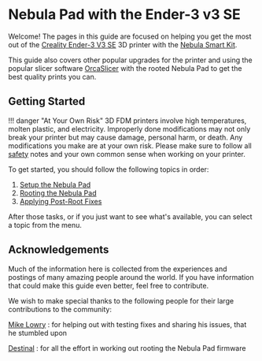 # Nebula Pad with the Ender-3 v3 SE

Welcome! The pages in this guide are focused on helping you get the most out of the
[Creality Ender-3 V3 SE](https://store.creality.com/products/ender-3-v3-se-3d-printer) 3D printer with the
[Nebula Smart Kit](https://www.creality.com/products/creality-nebula-smart-kit).

This guide also covers other popular upgrades for the printer and using the popular slicer software
[OrcaSlicer](https://github.com/SoftFever/OrcaSlicer/) with the rooted Nebula Pad to get the best quality prints you
can.

## Getting Started

!!! danger "At Your Own Risk"
    3D FDM printers involve high temperatures, molten plastic, and electricity. Improperly done modifications may not
    only break your printer but may cause damage, personal harm, or death. Any modifications you make are at your own
    risk. Please make sure to follow all [safety](safety.md) notes and your own common sense when working on your
    printer.

To get started, you should follow the following topics in order:

1. [Setup the Nebula Pad](setup-nebula-pad/index.md)
2. [Rooting the Nebula Pad](rooting/index.md)
3. [Applying Post-Root Fixes](rooting/fixes/index.md)

After those tasks, or if you just want to see what's available, you can select a topic from the menu.

## Acknowledgements

Much of the information here is collected from the experiences and postings of many amazing people around the world. If
you have information that could make this guide even better, feel free to contribute.

We wish to make special thanks to the following people for their large contributions to the community:

[Mike Lowry](https://www.reddit.com/user/MikeLowry13/)
:   for helping out with testing fixes and sharing his issues, that he stumbled upon

[Destinal](https://www.reddit.com/user/destinal/)
:   for all the effort in working out rooting the Nebula Pad firmware
